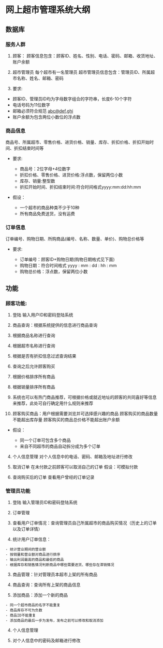 # 网上超市管理系统大纲

## 数据库

### 服务人群

1. 顾客： 顾客信息包含：顾客ID、姓名、性别、电话、密码、邮箱、收货地址、账户余额

2. 超市管理员 每个超市有一名管理员 超市管理员信息包含：管理员ID、所属超市名称、姓名、邮箱、密码

3. 要求:

  - 顾客ID、管理员ID均为字母数字组合的字符串，长度6-10个字符
  - 电话号码为11位数字
  - 邮箱必须符合规范 abc@def.ghi
  - 账户余额为包含两位小数位的浮点数

### 商品信息

商品号、所属超市、零售价格、进货价格、销量、库存、折扣价格、折扣开始时间、折扣结束时间等

- 要求:

  - 商品号：2位字母+4位数字
  - 折扣价格、零售价格、进货价格:浮点数，保留两位小数
  - 库存、销量:整型数
  - 折扣开始时间、折扣结束时间:符合时间格式yyyy:mm:dd:hh:mm

- 假设：

  - 一个超市的商品种类不少于10种
  - 所有商品免费送货，没有运费

### 订单信息

订单编号、购物日期、所购商品(编号、名称、数量、单价)、购物总价格等

- 要求:

  - 订单编号：顾客ID+购物日期(购物日期格式见下面)
  - 购物日期：符合时间格式 yyyy : mm : dd : hh : mm
  - 购物总价格：浮点数，保留两位小数

## 功能

### 顾客功能:

1. 登陆 输入用户ID和密码登陆系统

2. 商品查询：根据系统提供的信息进行商品查询

  1. 根据商品名称进行查询
  2. 根据超市名称进行查询
  3. 根据是否有折扣信息过滤查询结果
  4. 查询之后允许顾客购买
  5. 根据价格排序所有商品
  6. 根据销量排序所有商品
  7. 系统也可以有热门商品推荐，可根据价格或就近地址的顾客的共同喜好等信息来推荐，此处可自行确定用什么规则来推荐

3. 顾客购买商品：用户根据需要浏览并可选择感兴趣的商品 顾客购买的商品数量不能超出库存量 顾客购买的商品总价格不能超出账户余额

  - 假设：

    - 同一个订单可包含多个商品
    - 来自不同超市的商品自动拆分成为多个订单

4. 个人信息管理 对个人信息中的电话、密码、邮箱及地址进行修改

5. 取消订单 在未付款之前顾客可以取消自己的订单 假设：可模拟付款

6. 查询购买后的订单 查看用户曾经的订单记录

### 管理员功能

1. 登陆 输入管理员ID和密码登陆系统

2. 订单管理

  1. 查看用户订单情况：查询管理员自己所属超市的商品购买情况（历史上的订单以及订单详情）

  2. 统计用户订单信息：

    - 统计营业期间的营业额
    - 按销量和营业额对商品进行排序
    - 输出利润最高的商品和最低的商品
    - 根据库存和销售情况判断商品中哪些需要进货、哪些存在滞销情况

3. 商品管理：针对管理员本超市上架的所有商品

  1. 商品查询：查询所有上架的商品信息
  2. 添加商品：添加一个新的商品

    - 同一个超市商品的名字不能重复
    - 商品库存不可为负数
    - 商品ID不能重复
    - 添加商品的最后一步为发布，发布之前可以修改和取消添加

4. 个人信息管理

5. 对个人信息中的密码及邮箱进行修改
